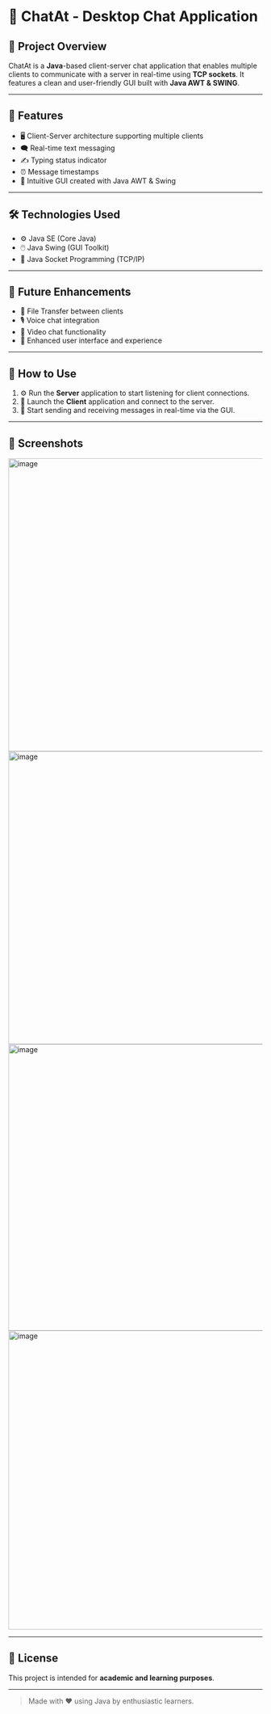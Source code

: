 # 💬 ChatAt - Desktop Chat Application



## 📖 Project Overview

ChatAt is a **Java**-based client-server chat application that enables multiple clients to communicate with a server in real-time using **TCP sockets**.
It features a clean and user-friendly GUI built with **Java AWT & SWING**.

---

## 🌟 Features

- 🖥️ Client-Server architecture supporting multiple clients  
- 🗨️ Real-time text messaging  
- ✍️ Typing status indicator  
- ⏰ Message timestamps  
- 🎨 Intuitive GUI created with Java AWT & Swing  

---

## 🛠️ Technologies Used

- ⚙️ Java SE (Core Java)  
- 🖱️ Java Swing (GUI Toolkit)  
- 🔗 Java Socket Programming (TCP/IP)  

---

## 🚀 Future Enhancements

- 📁 File Transfer between clients  
- 🎙️ Voice chat integration  
- 🎥 Video chat functionality  
- 🎨 Enhanced user interface and experience  

---

## 📝 How to Use

1. ⚙️ Run the **Server** application to start listening for client connections.  
2. 🔌 Launch the **Client** application and connect to the server.  
3. 💬 Start sending and receiving messages in real-time via the GUI.

---

## 📸 Screenshots

<img width="946" height="580" alt="image" src="https://github.com/user-attachments/assets/d49efca3-592c-495f-91d7-9c01742ff8f0" />
<img width="946" height="580" alt="image" src="https://github.com/user-attachments/assets/411608fb-cd11-4044-a352-fe118a80a104" />
<img width="940" height="567" alt="image" src="https://github.com/user-attachments/assets/94182dee-651d-440f-9e7f-9e536a6549c7" />
<img width="940" height="592" alt="image" src="https://github.com/user-attachments/assets/1efd8823-0fe0-4e7c-a24f-b66f62d209b2" />

---

## 📄 License

This project is intended for **academic and learning purposes**.

---

> Made with ❤️ using Java by enthusiastic learners.

